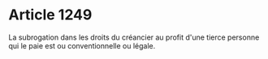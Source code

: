 # Article 1249

La subrogation dans les droits du créancier au profit d'une tierce personne qui le paie est ou conventionnelle ou légale.
